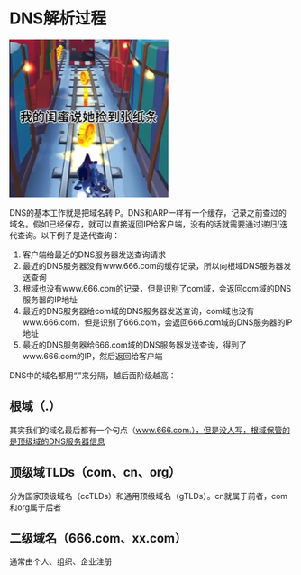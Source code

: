 # DNS解析过程

[![DNS](../Assets/Network/dns.png)](https://www.bilibili.com/video/BV1KK4y1i7gD?vd_source=f60330185adabf166359748da895c646)

DNS的基本工作就是把域名转IP。DNS和ARP一样有一个缓存，记录之前查过的域名。假如已经保存，就可以直接返回IP给客户端，没有的话就需要通过递归/迭代查询。以下例子是迭代查询：
	
1. 客户端给最近的DNS服务器发送查询请求
2. 最近的DNS服务器没有www.666.com的缓存记录，所以向根域DNS服务器发送查询
3. 根域也没有www.666.com的记录，但是识别了com域，会返回com域的DNS服务器的IP地址
4. 最近的DNS服务器给com域的DNS服务器发送查询，com域也没有www.666.com，但是识别了666.com，会返回666.com域的DNS服务器的IP地址
5. 最近的DNS服务器给666.com域的DNS服务器发送查询，得到了www.666.com的IP，然后返回给客户端
	
DNS中的域名都用“.”来分隔，越后面阶级越高：

## 根域（.）
其实我们的域名最后都有一个句点（www.666.com.），但是没人写，根域保管的是顶级域的DNS服务器信息

## 顶级域TLDs（com、cn、org）
分为国家顶级域名（ccTLDs）和通用顶级域名（gTLDs）。cn就属于前者，com和org属于后者

## 二级域名（666.com、xx.com）
通常由个人、组织、企业注册